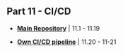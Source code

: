 ## Part 11 - CI/CD

* [**Main Repository**](https://github.com/wrongpixels/full-stack-open-pokedex) | 11.1 - 11.19

* [**Own CI/CD pipeline**](https://github.com/wrongpixels/fsopen-cicd) | 11.20 - 11-21

